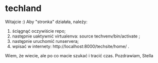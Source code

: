 techland
========
Witajcie :)
Aby "stronka" działała, należy:
  1. ściągnąć oczywiście repo;
  2. następnie uaktywnić virtualenva: source techvenv/bin/activate ;
  3. następnie uruchomić runservera;
  4. wpisać w internety: http://localhost:8000/techsite/home/ .

Wiem, że wiecie, ale po co macie szukać i tracić czas.
Pozdrawiam,
Stella
